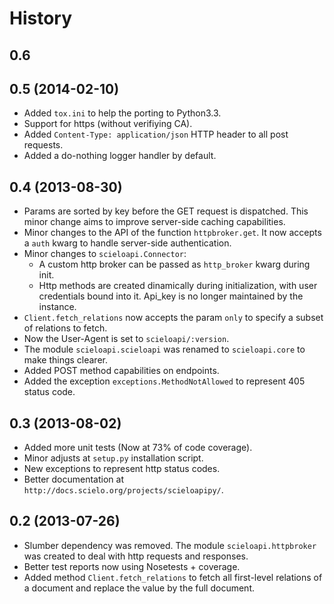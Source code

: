 History
=======

0.6
---


0.5 (2014-02-10)
----------------

* Added `tox.ini` to help the porting to Python3.3.
* Support for https (without verifiying CA).
* Added `Content-Type: application/json` HTTP header to all post requests.
* Added a do-nothing logger handler by default.


0.4 (2013-08-30)
----------------

* Params are sorted by key before the GET request is dispatched. This minor
  change aims to improve server-side caching capabilities.
* Minor changes to the API of the function `httpbroker.get`. It now accepts a `auth` kwarg
  to handle server-side authentication.
* Minor changes to `scieloapi.Connector`:
  * A custom http broker can be passed as `http_broker` kwarg during init.
  * Http methods are created dinamically during initialization, with user credentials bound 
    into it. Api_key is no longer maintained by the instance.
* `Client.fetch_relations` now accepts the param `only` to specify a subset of relations to fetch.
* Now the User-Agent is set to `scieloapi/:version`.
* The module `scieloapi.scieloapi` was renamed to `scieloapi.core` to make things clearer.
* Added POST method capabilities on endpoints.
* Added the exception `exceptions.MethodNotAllowed` to represent 405 status code.


0.3 (2013-08-02)
----------------

* Added more unit tests (Now at 73% of code coverage).
* Minor adjusts at `setup.py` installation script.
* New exceptions to represent http status codes.
* Better documentation at `http://docs.scielo.org/projects/scieloapipy/`.


0.2 (2013-07-26)
----------------

* Slumber dependency was removed. The module `scieloapi.httpbroker` was created
  to deal with http requests and responses.
* Better test reports now using Nosetests + coverage.
* Added method `Client.fetch_relations` to fetch all first-level relations of
  a document and replace the value by the full document.

